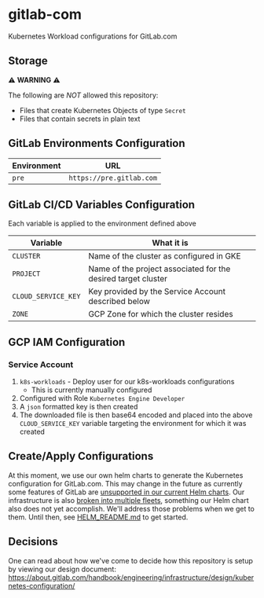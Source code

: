 # gitlab-com

Kubernetes Workload configurations for GitLab.com

## Storage

:warning: **WARNING** :warning:

The following are _NOT_ allowed this repository:
* Files that create Kubernetes Objects of type `Secret`
* Files that contain secrets in plain text

## GitLab Environments Configuration

| Environment | URL |
| ----------- | --- |
| `pre`       | `https://pre.gitlab.com` |

## GitLab CI/CD Variables Configuration

Each variable is applied to the environment defined above

| Variable | What it is |
| -------- | ---------- |
| `CLUSTER` | Name of the cluster as configured in GKE |
| `PROJECT` | Name of the project associated for the desired target cluster |
| `CLOUD_SERVICE_KEY` | Key provided by the Service Account described below |
| `ZONE` | GCP Zone for which the cluster resides |

## GCP IAM Configuration

### Service Account
1. `k8s-workloads` - Deploy user for our k8s-workloads configurations
    * This is currently manually configured
1. Configured with Role `Kubernetes Engine Developer`
1. A `json` formatted key is then created
1. The downloaded file is then base64 encoded and placed into the above
   `CLOUD_SERVICE_KEY` variable targeting the environment for which it was
   created

## Create/Apply Configurations

At this moment, we use our own helm charts to generate the Kubernetes
configuration for GitLab.com. This may change in the future as currently some
features of GitLab are [unsupported in our current Helm
charts](https://docs.gitlab.com/charts/#limitations).  Our infrastructure is
also [broken into multiple
fleets](https://about.gitlab.com/handbook/engineering/infrastructure/production-architecture/),
something our Helm chart also does not yet accomplish.  We'll address those
problems when we get to them. Until then, see [HELM_README.md](HELM_README.md)
to get started.

## Decisions

One can read about how we've come to decide how this repository is setup by
viewing our design document: https://about.gitlab.com/handbook/engineering/infrastructure/design/kubernetes-configuration/
